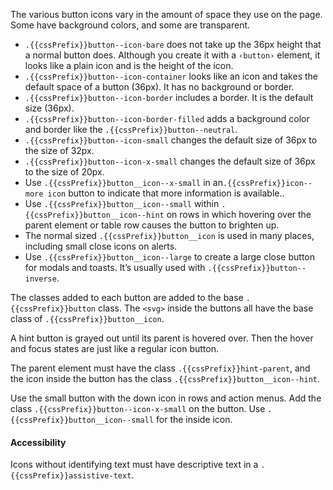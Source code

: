 The various button icons vary in the amount of space they use on the page. Some have background colors, and some are transparent.

- `.{{cssPrefix}}button--icon-bare` does not take up the 36px height that a normal button does. Although you create it with a <code>&lsaquo;button&rsaquo;</code> element, it looks like a plain icon and is the height of the icon.
- `.{{cssPrefix}}button--icon-container` looks like an icon and takes the default space of a button (36px). It has no background or border.
- `.{{cssPrefix}}button--icon-border` includes a border. It is the default size (36px).
- `.{{cssPrefix}}button--icon-border-filled` adds a background color and border like the `.{{cssPrefix}}button--neutral`.
- `.{{cssPrefix}}button--icon-small` changes the default size of 36px to the size of 32px.
- `.{{cssPrefix}}button--icon-x-small` changes the default size of 36px to the size of 20px.
- Use `.{{cssPrefix}}button__icon--x-small` in an`.{{cssPrefix}}icon--more icon` button to indicate that more information is available..
- Use `.{{cssPrefix}}button__icon--small` within `.{{cssPrefix}}button__icon--hint` on rows in which hovering over the parent element or table row causes the button to brighten up.
- The normal sized `.{{cssPrefix}}button__icon` is used in many places, including small close icons on alerts.
- Use `.{{cssPrefix}}button__icon--large` to create a large close button for modals and toasts. It’s usually used with `.{{cssPrefix}}button--inverse`.

The classes added to each button are added to the base `.{{cssPrefix}}button` class. The `<svg>` inside the buttons all have the base class of `.{{cssPrefix}}button__icon`.

A hint button is grayed out until its parent is hovered over. Then the hover and focus states are just like a regular icon button.

The parent element must have the class `.{{cssPrefix}}hint-parent`, and the icon inside the button has the class `.{{cssPrefix}}button__icon--hint`.

Use the small button with the down icon in rows and action menus. Add the class `.{{cssPrefix}}button--icon-x-small` on the button. Use `.{{cssPrefix}}button__icon--small` for the inside icon.


<h4 class="site-text-heading--label">Accessibility</h4>

Icons without identifying text must have descriptive text in a <code>.{{cssPrefix}}assistive-text</code>.
